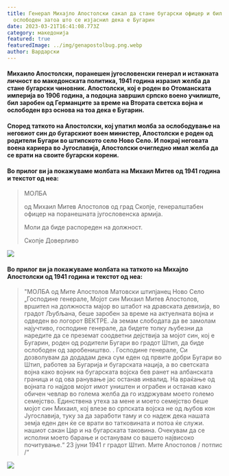 ```yaml
---
title: Генерал Михајло Апостолски сакал да стане бугарски офицер и бил и
  ослободен затоа што се изјаснил дека е Бугарин
date: 2023-03-21T16:41:08.773Z
category: македонија
featured: true
featuredImage: ../img/genapostolbug.png.webp
author: Вардарски
---
```


#### Михаило Апостолски, поранешен југословенски генерал и истакната личност во македонската политика, 1941 година изразил желба да стане бугарски чиновник. Апостолски, кој е роден во Отоманската империја во 1906 година, а подоцна завршил српско воено училиште, бил заробен од Германците за време на Втората светска војна и ослободен врз основа на тоа дека е Бугарин.

#### Според таткото на Апостолски, кој упатил молба за ослободување на неговиот син до бугарскиот воен министер, Апостолски е роден од родители Бугари во штипското село Ново Село. И покрај неговата воена кариера во Југославија, Апостолски очигледно имал желба да се врати на своите бугарски корени.

#### Во прилог ви ја покажуваме молбата на Михаил Митев од 1941 година и текстот од неа:

> МОЛБА
>
> од Михаил Митев Апостолов од град Скопје, генералштабен офицер на поранешната југословенска армија.
>
> Моли да биде распореден на должност.
>
> Скопје Доверливо

![](../img/page_369.jpg.webp)

#### Во прилог ви ја покажуваме молбата на таткото на Михајло Апостолски од 1941 година и текстот од неа:

> "МОЛБА
> од Мите Апостолов Матовски
> штипјанец Ново Село
> „Господине генерале,
> Мојот син Михаил Митев Апостолов, вршител на должноста мајор во штабот на дравската девизија, во градот Љубљана, беше заробен за време на актуелната војна и одведен во логорот ВЕКТРЕ.
> Ја земам слободата да ве замолам најучтиво, господине генерале, да бидете толку љубезни да наредите да се преземат соодветни дејствија за мојот син, кој е Бугарин, роден од родители Бугари во градот Штип, да биде ослободен од заробеништво. .
> Господине генерале,
> Си дозволувам да додадам дека сум еден од првите добри Бугари во Штип, работев за Бугарија и бугарската нација, а во светската војна како војник на бугарската војска бев ранет на албанската граница и од ова ранување јас останав инвалид.
> На враќање од војната го најдов мојот имот уништен и ограбен и останав како обичен чевлар во голема желба да го издржувам моето големо семејство.
> Единствена утеха за мене и моето семејство беше мојот син Михаил, кој влезе во српската војска не од љубов кон Југославија, туку за да заработи таму и со надеж дека нашата земја еден ден ќе се врати во татковината и потоа ќе служи. нашиот сакан Цар и на бугарската таковина.
> Очекувам да се исполни моето барање и останувам со вашето највисоко почитување.“ 23 јуни 1941 г
> градот Штип.
> Мите Апостолов / потпис /“

![](../img/screenshot_1.png.webp)
